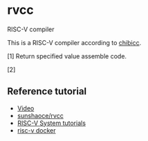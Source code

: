 # rvcc
RISC-V compiler


This is a RISC-V compiler according to [chibicc](https://github.com/rui314/chibicc).

[1] Return specified value assemble code.

[2]

## Reference tutorial

* [Video](https://space.bilibili.com/296494084)
* [sunshaoce/rvcc](https://github.com/sunshaoce/rvcc)
* [RISC-V System tutorials](https://www.bilibili.com/video/BV1Q5411w7z5)
* [risc-v docker](https://github.com/DavidBurela/riscv-emulator-docker-image)
